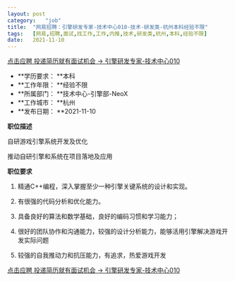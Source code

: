 ```yaml
---
layout:	post
category:	"job"
title:	"网易招聘：引擎研发专家-技术中心010-技术-研发类-杭州本科经验不限"
tags:	[网易,招聘,面试,找工作,工作,内推,技术,研发类,杭州,本科,经验不限]
date:	2021-11-10
---
```


[点击应聘 投递简历就有面试机会 ->  引擎研发专家-技术中心010](http://mobile.bole.netease.com/bole/boleDetail?id=19289&employeeId=346f03c3cda5f04c&key=all)



- **学历要求： **本科
- **工作年限： **经验不限
- **所属部门： **技术中心-引擎部-NeoX
- **工作城市： **杭州
- **发布日期： **2021-11-10



**职位描述**

自研游戏引擎系统开发及优化

推动自研引擎和系统在项目落地及应用



**职位要求**

1. 精通C++编程，深入掌握至少一种引擎关键系统的设计和实现。

2. 有很强的代码分析和优化能力。

3. 具备良好的算法和数学基础，良好的编码习惯和学习能力；

4. 很好的团队协作和沟通能力，较强的设计分析能力，能够活用引擎解决游戏开发实际问题

5. 较强的自我推动力和抗压能力，有追求，热爱游戏开发



[点击应聘 投递简历就有面试机会 ->  引擎研发专家-技术中心010](http://mobile.bole.netease.com/bole/boleDetail?id=19289&employeeId=346f03c3cda5f04c&key=all)